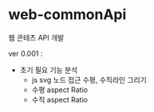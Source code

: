 # web-commonApi

웹 콘테츠 API 개발

ver 0.001 : 
* 초기 필요 기능 분석
  - js svg 노드 접근 수평, 수직라인 그리기
  - 수평 aspect Ratio
  - 수직 aspect Ratio

 
  
